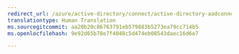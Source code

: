 ```yaml
---
redirect_url: /azure/active-directory/connect/active-directory-aadconnectsync-connector-domino
translationtype: Human Translation
ms.sourcegitcommit: aa20b20c86763791eb579883b5273ea79cc714b5
ms.openlocfilehash: 9e92d65b78e7f4048c5d474eb08543daec16d6e7

---
```




<!--HONumber=Feb17_HO2-->


